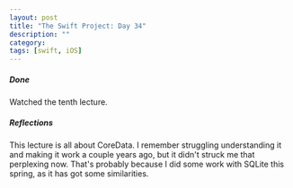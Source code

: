 ```yaml
---
layout: post
title: "The Swift Project: Day 34"
description: ""
category:
tags: [swift, iOS]
---
```


##### Done

Watched the tenth lecture.

##### Reflections

This lecture is all about CoreData. I remember struggling understanding it and making it work a couple years ago, but it didn't struck me that perplexing now. That's probably because I did some work with SQLite this spring, as it has got some similarities.
